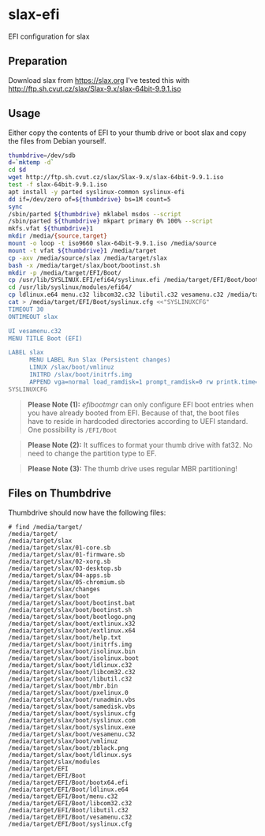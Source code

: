 # slax-efi
EFI configuration for slax

## Preparation

Download slax from https://slax.org
I've tested this with http://ftp.sh.cvut.cz/slax/Slax-9.x/slax-64bit-9.9.1.iso

## Usage
Either copy the contents of EFI to your thumb drive or boot slax and copy the files from Debian yourself.

~~~bash
thumbdrive=/dev/sdb
d=`mktemp -d`
cd $d
wget http://ftp.sh.cvut.cz/slax/Slax-9.x/slax-64bit-9.9.1.iso
test -f slax-64bit-9.9.1.iso
apt install -y parted syslinux-common syslinux-efi
dd if=/dev/zero of=${thumbdrive} bs=1M count=5
sync
/sbin/parted ${thumbdrive} mklabel msdos --script
/sbin/parted ${thumbdrive} mkpart primary 0% 100% --script
mkfs.vfat ${thumbdrive}1
mkdir /media/{source,target}
mount -o loop -t iso9660 slax-64bit-9.9.1.iso /media/source
mount -t vfat ${thumbdrive}1 /media/target
cp -axv /media/source/slax /media/target/slax
bash -x /media/target/slax/boot/bootinst.sh
mkdir -p /media/target/EFI/Boot/
cp /usr/lib/SYSLINUX.EFI/efi64/syslinux.efi /media/target/EFI/Boot/bootx64.efi
cd /usr/lib/syslinux/modules/efi64/
cp ldlinux.e64 menu.c32 libcom32.c32 libutil.c32 vesamenu.c32 /media/target/EFI/Boot
cat > /media/target/EFI/Boot/syslinux.cfg <<"SYSLINUXCFG"
TIMEOUT 30
ONTIMEOUT slax

UI vesamenu.c32
MENU TITLE Boot (EFI)

LABEL slax
      MENU LABEL Run Slax (Persistent changes)
      LINUX /slax/boot/vmlinuz
      INITRD /slax/boot/initrfs.img
      APPEND vga=normal load_ramdisk=1 prompt_ramdisk=0 rw printk.time=0 slax.flags=perch,automount
SYSLINUXCFG
~~~

> **Please Note (1):**
> *efibootmgr* can only configure EFI boot entries when you have already booted from EFI. 
> Because of that, the boot files have to reside in hardcoded directories according to UEFI standard.
> One possibility is `/EFI/Boot`

> **Please Note (2):**
> It suffices to format your thumb drive with fat32. No need to change the partition type to EF.

> **Please Note (3):**
> The thumb drive uses regular MBR partitioning!

## Files on Thumbdrive

Thumbdrive should now have the following files:
~~~
# find /media/target/
/media/target/
/media/target/slax
/media/target/slax/01-core.sb
/media/target/slax/01-firmware.sb
/media/target/slax/02-xorg.sb
/media/target/slax/03-desktop.sb
/media/target/slax/04-apps.sb
/media/target/slax/05-chromium.sb
/media/target/slax/changes
/media/target/slax/boot
/media/target/slax/boot/bootinst.bat
/media/target/slax/boot/bootinst.sh
/media/target/slax/boot/bootlogo.png
/media/target/slax/boot/extlinux.x32
/media/target/slax/boot/extlinux.x64
/media/target/slax/boot/help.txt
/media/target/slax/boot/initrfs.img
/media/target/slax/boot/isolinux.bin
/media/target/slax/boot/isolinux.boot
/media/target/slax/boot/ldlinux.c32
/media/target/slax/boot/libcom32.c32
/media/target/slax/boot/libutil.c32
/media/target/slax/boot/mbr.bin
/media/target/slax/boot/pxelinux.0
/media/target/slax/boot/runadmin.vbs
/media/target/slax/boot/samedisk.vbs
/media/target/slax/boot/syslinux.cfg
/media/target/slax/boot/syslinux.com
/media/target/slax/boot/syslinux.exe
/media/target/slax/boot/vesamenu.c32
/media/target/slax/boot/vmlinuz
/media/target/slax/boot/zblack.png
/media/target/slax/boot/ldlinux.sys
/media/target/slax/modules
/media/target/EFI
/media/target/EFI/Boot
/media/target/EFI/Boot/bootx64.efi
/media/target/EFI/Boot/ldlinux.e64
/media/target/EFI/Boot/menu.c32
/media/target/EFI/Boot/libcom32.c32
/media/target/EFI/Boot/libutil.c32
/media/target/EFI/Boot/vesamenu.c32
/media/target/EFI/Boot/syslinux.cfg
~~~
